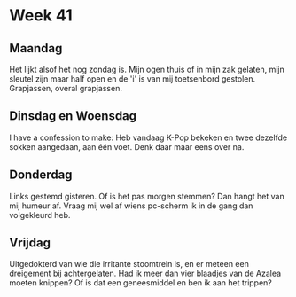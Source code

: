 Week 41
======= 

Maandag 
------- 

Het lijkt alsof het nog zondag is. Mijn ogen thuis of in mijn zak gelaten, mijn sleutel zijn maar half open en de 'i' is van mij toetsenbord gestolen. Grapjassen, overal grapjassen.

Dinsdag en Woensdag
------------------

I have a confession to make: Heb vandaag K-Pop bekeken en twee dezelfde sokken aangedaan, aan één voet. Denk daar maar eens over na.

Donderdag 
--------- 

Links gestemd gisteren. Of is het pas morgen stemmen? Dan hangt het van mij humeur af. Vraag mij wel af wiens pc-scherm ik in de gang dan volgekleurd heb.

Vrijdag 
------- 

Uitgedokterd van wie die irritante stoomtrein is, en er meteen een dreigement bij achtergelaten. Had ik meer dan vier blaadjes van de Azalea moeten knippen? Of is dat een geneesmiddel en ben ik aan het trippen?